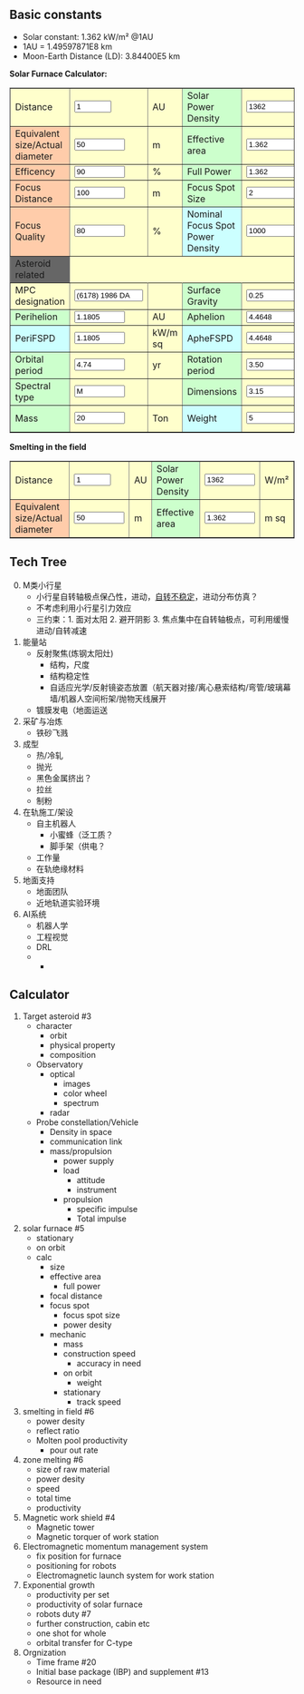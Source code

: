 <!-- <style>

/* Begin Contact Form CSS */
.contactform {
position: static;
overflow: hidden;
}

.contactleft {
width: 25%;
text-align: right;
clear: both;
float: left;
display: inline;
padding: 4px;
margin: 5px 0;
}

.contactright {
width: 70%;
text-align: left;
float: right;
display: inline;
padding: 4px;
margin: 5px 0;
}

.contacterror {
border: 1px solid #ff0000;
}
/* End Contact Form CSS */

</style> -->

<script type="text/javascript">

/***********************************************
* Textarea Maxlength script- � Dynamic Drive (www.dynamicdrive.com)
* This notice must stay intact for legal use.
* Visit http://www.dynamicdrive.com/ for full source code
***********************************************/

function ismaxlength(obj){
var mlength=obj.getAttribute? parseInt(obj.getAttribute("maxlength")) : ""
if (obj.getAttribute && obj.value.length>mlength)
obj.value=obj.value.substring(0,mlength)
}

</script>

<!-- <body class="orange hid_6"> -->

<!-- <div id="wrapper"> -->

## Basic constants
* Solar constant: 1.362 kW/m² @1AU
* 1AU = 1.49597871E8 km
* Moon-Earth Distance (LD): 3.84400E5 km

<div id="header" class="pull-left">
<!-- eds solar furnace-->
<!-- Inputs -->
<P><STRONG>Solar Furnace Calculator:<BR>
</STRONG>
<TABLE id="Table1" cellSpacing="1" cellPadding="1" width="300" bgColor="#ffffcc" border="1">
    <TR>
        <TD>Distance</TD>
        <TD><INPUT id="evaluDistance" onkeyup="furnace_calc()" type="text" size="5" value="1" name="evaluDistance"> </TD>
        <TD>AU
        <!-- id = distUnits -->
        <!-- <SELECT id="distanUnit" onchange="distance_unit()" name="distanUnit">
                <OPTION value="1" selected>AU</OPTION>
                <OPTION value="3.84400E5">LD</OPTION>
                <OPTION value="1.49597871E8">km</OPTION>
            </SELECT> -->
        </TD>
        <TD bgColor="#ccffcc">Solar Power Density</TD>
        <TD><INPUT id="solarPowerDensity" onkeyup="furnace_calc()" type="text" size="8" value="1362" name="solarPowerDensity"></TD>
        <TD>W/m²</TD>
    </TR>
    <TR>
        <TD bgColor="#ffccaa">Equivalent size/Actual diameter</TD>
        <TD><INPUT id="twText1" onkeyup="tw_calc()" type="text" size="8" value="50" name="furnaceSize"></TD>
        <TD>m</TD>
        <TD bgColor="#ccffcc">Effective area</TD>
        <TD><INPUT id="effectArea" onkeyup="tw_calc()" type="text" size="8" value="1.362" name="effectArea"></TD>
        <TD>m sq</TD>
    </TR>
    <TR>
        <TD bgColor="#ffccaa">Efficency</TD>
        <TD><INPUT id="furnaceEfficency" onkeyup="tw_calc()" type="text" size="8" value="90" name="furnaceEfficency"></TD>
        <TD>%</TD>
        <TD bgColor="#ccffcc">Full Power</TD>
        <TD><INPUT id="fullPower" onkeyup="tw_calc()" type="text" size="8" value="1.362" name="fullPower"></TD>
        <TD>kW</TD>
    </TR>
    <TR>
        <TD bgColor="#ffccaa">Focus Distance</TD>
        <TD><INPUT id="focusDistance" onkeyup="tw_calc()" type="text" size="8" value="100" name="focusDistance"></TD>
        <TD>m</TD>
        <TD bgColor="#ccffcc">Focus Spot Size</TD>
        <TD><INPUT id="twText3" onkeyup="tw_calc()" type="text" size="8" value="2" name="twText3"></TD>
        <TD>m</TD>
    </TR>
    <TR>
        <TD bgColor="#ffccaa">Focus Quality</TD>
        <TD><INPUT id="twText1" onkeyup="tw_calc()" type="text" size="8" value="80" name="focuQuality"></TD>
        <TD>%</TD>
        <TD bgColor="#ccffff">Nominal Focus Spot Power Density</TD>
        <TD><INPUT id="twText3" onkeyup="tw_calc()" type="text" size="8" value="1000" name="nomFSPD"></TD>
        <TD>kW/m sq</TD>
    </TR>
    <TR>
        <TD bgColor="#666666">Asteroid related</TD>
    </TR>
    <TR>
        <TD bgColor="#ffffcc">MPC designation</TD>
        <TD><INPUT id="twText3" onkeyup="tw_calc()" type="text" size="12" value="(6178) 1986 DA" name="twText3"></TD>
        <TD></TD>
        <TD bgColor="#ccffcc">Surface Gravity</TD>
        <TD><INPUT id="twText1" onkeyup="tw_calc()" type="text" size="8" value="0.25" name="Distance"></TD>
        <TD>g/kg</TD>
    </TR>
    <TR>
        <TD bgColor="#ccffcc">Perihelion</TD>
        <TD><INPUT id="twText1" onkeyup="tw_calc()" type="text" size="8" value="1.1805" name="tgtPerihelion"></TD>
        <TD>AU</TD>
        <TD bgColor="#ccffcc">Aphelion</TD>
        <TD><INPUT id="twText3" onkeyup="tw_calc()" type="text" size="8" value="4.4648" name="tgtAphelion"></TD>
        <TD>AU</TD>
    </TR>
    <TR>
        <TD bgColor="#ccffff">PeriFSPD</TD>
        <TD><INPUT id="twText1" onkeyup="tw_calc()" type="text" size="8" value="1.1805" name="periFSPD"></TD>
        <TD>kW/m sq</TD>
        <TD bgColor="#ccffff">ApheFSPD</TD>
        <TD><INPUT id="twText3" onkeyup="tw_calc()" type="text" size="8" value="4.4648" name="apheFSPD"></TD>
        <TD>kW/m sq</TD>
    </TR>
    <TR>
        <TD bgColor="#ccffcc">Orbital period</TD>
        <TD><INPUT id="twText1" onkeyup="tw_calc()" type="text" size="8" value="4.74" name="orbPeriod"></TD>
        <TD>yr</TD>
        <TD bgColor="#ccffcc">Rotation period</TD>
        <TD><INPUT id="twText3" onkeyup="tw_calc()" type="text" size="8" value="3.50" name="rotPeriod"></TD>
        <TD>h</TD>
    </TR>
    <TR>
        <TD bgColor="#ccffcc">Spectral type</TD>
        <TD><INPUT id="twText1" onkeyup="tw_calc()" type="text" size="8" value="M" name="specType"></TD>
        <TD></TD>
        <TD bgColor="#ccffcc">Dimensions</TD>
        <TD><INPUT id="twText3" onkeyup="tw_calc()" type="text" size="8" value="3.15" name="tgtSize"></TD>
        <TD>km</TD>
    </TR>
    <TR>
        <TD bgColor="#ccffcc">Mass</TD>
        <TD><INPUT id="twText1" onkeyup="tw_calc()" type="text" size="8" value="20" name="Distance"></TD>
        <TD>Ton</TD>
        <TD bgColor="#ccffff">Weight</TD>
        <TD><INPUT id="twText3" onkeyup="tw_calc()" type="text" size="8" value="5" name="twText3"></TD>
        <TD>kg-force</TD>
    </TR>
</TABLE>
</P>
<P><STRONG>Smelting in the field<BR>
</STRONG>
<TABLE id="Table1" cellSpacing="1" cellPadding="1" width="300" bgColor="#ffffcc" border="1">
<TR>
    <TD>Distance</TD>
    <TD><INPUT id="evaluDistance" onkeyup="furnace_calc()" type="text" size="5" value="1" name="evaluDistance"> </TD>
    <TD>AU
    <!-- id = distUnits -->
    <!-- <SELECT id="distanUnit" onchange="distance_unit()" name="distanUnit">
            <OPTION value="1" selected>AU</OPTION>
            <OPTION value="3.84400E5">LD</OPTION>
            <OPTION value="1.49597871E8">km</OPTION>
        </SELECT> -->
    </TD>
    <TD bgColor="#ccffcc">Solar Power Density</TD>
    <TD><INPUT id="solarPowerDensity" onkeyup="furnace_calc()" type="text" size="8" value="1362" name="solarPowerDensity"></TD>
    <TD>W/m²</TD>
</TR>
<TR>
    <TD bgColor="#ffccaa">Equivalent size/Actual diameter</TD>
    <TD><INPUT id="twText1" onkeyup="tw_calc()" type="text" size="8" value="50" name="furnaceSize"></TD>
    <TD>m</TD>
    <TD bgColor="#ccffcc">Effective area</TD>
    <TD><INPUT id="effectArea" onkeyup="tw_calc()" type="text" size="8" value="1.362" name="effectArea"></TD>
    <TD>m sq</TD>
</TR>
</TABLE>
</P>
</div>

<script language="javascript">

    var eDist = 1
    function distance_unit() {
        const AU = 1.49597871E8
        const LD = 3.84400E5
        eDist=document.getElementById("evaluDistance").value
        // *document.getElementById("distanUnit").value

    //   var cell = document.createElement("td");
      var cellText = document.createTextNode("cell in row ");
      document.getElementById("distUnits").setChild(cellText);

        furnace_calc()
    }
    function furnace_calc() {
    const nominalSPD = 1362
        
    eDist=document.getElementById("evaluDistance").value
    var SPD = nominalSPD/Math.pow(eDist, 2)
    var tr=document.getElementById("twText2").value
    var tunit=document.getElementById("twSelect5").value;
    if (tunit=="F"){
        tr=tr*5/9;
    }
    var tk=document.getElementById("twText3").value*document.getElementById("twSelect2").value;//cm
    var ta=document.getElementById("twText4").value
    tunit=document.getElementById("twSelect6").value;
    if (tunit=="F"){
        ta=(ta-32)*5/9;
    }
    var len=document.getElementById("twText5").value/document.getElementById("twSelect4").value;//cm
    //calcs
    var rho=1.7e-6 //ohm-cm
    //output
    document.getElementById("solarPowerDensity").value=SPD.toPrecision(3)
    document.getElementById("twText7").value=ri.toPrecision(3)
    document.getElementById("twText8").value=vi.toPrecision(3)
    document.getElementById("twText9").value=pi.toPrecision(3)
    
    document.getElementById("twText10").value=we.toPrecision(3)
    document.getElementById("twText11").value=re.toPrecision(3)
    document.getElementById("twText12").value=ve.toPrecision(3)
    document.getElementById("twText13").value=pe.toPrecision(3)
    }
    function A_external(current,rise) {
        var k = 0.048
        var b = 0.44
        var c = 0.725
        return Math.pow((current/(k*Math.pow(rise,b))),1/c)
    }
    function A_internal(current,rise) {
        var k = 0.024
        var b = 0.44
        var c = 0.725
        return Math.pow((current/(k*Math.pow(rise,b))),1/c)
    }
</script>

<!-- <div class="pull-left">图片url</div> -->
## Tech Tree

0. M类小行星
    * 小行星自转轴极点保凸性，进动，[自转不稳定](https://www.zhihu.com/question/291673801/answer/477032669)，进动分布仿真？
    * 不考虑利用小行星引力效应
    * 三约束：1. 面对太阳 2. 避开阴影 3. 焦点集中在自转轴极点，可利用缓慢进动/自转减速
1. 能量站
    * 反射聚焦(炼钢太阳灶)
        * 结构，尺度
        * 结构稳定性
        * 自适应光学/反射镜姿态放置（航天器对接/离心悬索结构/弯管/玻璃幕墙/机器人空间桁架/抛物天线展开
    * 镀膜发电（地面运送
2. 采矿与冶炼
    * 铁砂飞溅
3. 成型
    * 热/冷轧
    * 抛光
    * 黑色金属挤出？
    * 拉丝
    * 制粉
4. 在轨施工/架设
    * 自主机器人
        * 小蜜蜂（泛工质？
        * 脚手架（供电？
    * 工作量
    * 在轨绝缘材料
5. 地面支持
    * 地面团队
    * 近地轨道实验环境
6. AI系统
    * 机器人学
    * 工程视觉
    * DRL
    * -

## Calculator

1. Target asteroid #3
    * character
        * orbit
        * physical property
        * composition
    * Observatory
        * optical
            * images
            * color wheel
            * spectrum
        * radar
    * Probe constellation/Vehicle
        * Density in space
        * communication link
        * mass/propulsion
            * power supply
            * load
                * attitude
                * instrument
            * propulsion
                * specific impulse
                * Total impulse
2. solar furnace #5
    * stationary
    * on orbit
    * calc
        * size
        * effective area
            * full power
        * focal distance
        * focus spot
            * focus spot size
            * power desity
        * mechanic
            * mass
            * construction speed
                * accuracy in need
            * on orbit
                * weight
            * stationary
                * track speed
3. smelting in field #6
    * power desity
    * reflect ratio
    * Molten pool productivity
        * pour out rate
4. zone melting #6
    * size of raw material
    * power desity
    * speed
    * total time
    * productivity
5. Magnetic work shield #4
    * Magnetic tower
    * Magnetic torquer of work station
6. Electromagnetic momentum management system
    * fix position for furnace
    * positioning for robots
    * Electromagnetic launch system for work station
7. Exponential growth
    * productivity per set
    * productivity of solar furnace
    * robots duty #7
    * further construction, cabin etc
    * one shot for whole
    * orbital transfer for C-type
8. Orgnization
    * Time frame #20
    * Initial base package (IBP) and supplement #13
    * Resource in need
